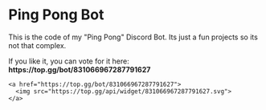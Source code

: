 # Ping Pong Bot
<html>
  <head>
    <p> This is the code of my "Ping Pong" Discord Bot. Its just a fun projects so its not that complex. </p>
    <p> If you like it, you can vote for it here: <strong> https://top.gg/bot/831066967287791627 </strong> </p>

    <a href="https://top.gg/bot/831066967287791627">
      <img src="https://top.gg/api/widget/831066967287791627.svg">
    </a>
   </head>
</html>

